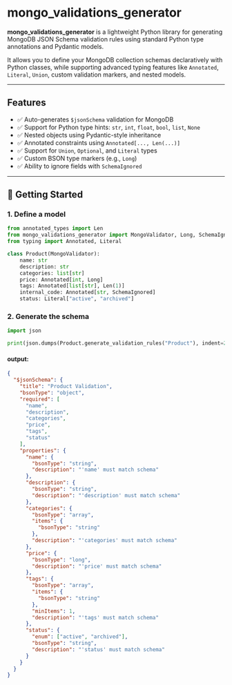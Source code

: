 # mongo_validations_generator

**mongo_validations_generator** is a lightweight Python library for generating MongoDB JSON Schema validation rules using standard Python type annotations and Pydantic models.

It allows you to define your MongoDB collection schemas declaratively with Python classes, while supporting advanced typing features like `Annotated`, `Literal`, `Union`, custom validation markers, and nested models.

---

## Features

- ✅ Auto-generates `$jsonSchema` validation for MongoDB
- ✅ Support for Python type hints: `str`, `int`, `float`, `bool`, `list`, `None`
- ✅ Nested objects using Pydantic-style inheritance
- ✅ Annotated constraints using `Annotated[..., Len(...)]`
- ✅ Support for `Union`, `Optional`, and `Literal` types
- ✅ Custom BSON type markers (e.g., `Long`)
- ✅ Ability to ignore fields with `SchemaIgnored`

---

## 🚀 Getting Started

### 1. Define a model

```python
from annotated_types import Len
from mongo_validations_generator import MongoValidator, Long, SchemaIgnored
from typing import Annotated, Literal

class Product(MongoValidator):
    name: str
    description: str
    categories: list[str]
    price: Annotated[int, Long]
    tags: Annotated[list[str], Len(1)]
    internal_code: Annotated[str, SchemaIgnored]
    status: Literal["active", "archived"]
```

### 2. Generate the schema

```python
import json

print(json.dumps(Product.generate_validation_rules("Product"), indent=2))
```

#### output:
```json
{
  "$jsonSchema": {
    "title": "Product Validation",
    "bsonType": "object",
    "required": [
      "name",
      "description",
      "categories",
      "price",
      "tags",
      "status"
    ],
    "properties": {
      "name": {
        "bsonType": "string",
        "description": "'name' must match schema"
      },
      "description": {
        "bsonType": "string",
        "description": "'description' must match schema"
      },
      "categories": {
        "bsonType": "array",
        "items": {
          "bsonType": "string"
        },
        "description": "'categories' must match schema"
      },
      "price": {
        "bsonType": "long",
        "description": "'price' must match schema"
      },
      "tags": {
        "bsonType": "array",
        "items": {
          "bsonType": "string"
        },
        "minItems": 1,
        "description": "'tags' must match schema"
      },
      "status": {
        "enum": ["active", "archived"],
        "bsonType": "string",
        "description": "'status' must match schema"
      }
    }
  }
}

```
